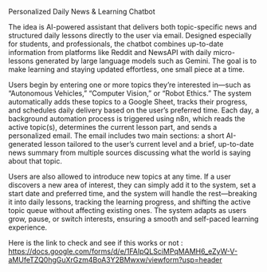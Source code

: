 Personalized Daily News & Learning Chatbot

The idea is AI-powered assistant that delivers both topic-specific news and structured daily lessons directly to the user via email. Designed especially for students, and professionals, the chatbot combines up-to-date information from platforms like Reddit and NewsAPI with daily micro-lessons generated by large language models such as Gemini. The goal is to make learning and staying updated effortless, one small piece at a time.

Users begin by entering one or more topics they’re interested in—such as “Autonomous Vehicles,” “Computer Vision,” or “Robot Ethics.” The system automatically adds these topics to a Google Sheet, tracks their progress, and schedules daily delivery based on the user’s preferred time. Each day, a background automation process is triggered using n8n, which reads the active topic(s), determines the current lesson part, and sends a personalized email. The email includes two main sections: a short AI-generated lesson tailored to the user’s current level and a brief, up-to-date news summary from multiple sources discussing what the world is saying about that topic.

Users are also allowed to introduce new topics at any time. If a user discovers a new area of interest, they can simply add it to the system, set a start date and preferred time, and the system will handle the rest—breaking it into daily lessons, tracking the learning progress, and shifting the active topic queue without affecting existing ones. The system adapts as users grow, pause, or switch interests, ensuring a smooth and self-paced learning experience.

Here is the link to check and see if this works or not : 
https://docs.google.com/forms/d/e/1FAIpQLSciMPqMAMH6_eZyW-V-aMUfeTZQ0hgGuXrGzm4BoA3Y2BMwxw/viewform?usp=header
